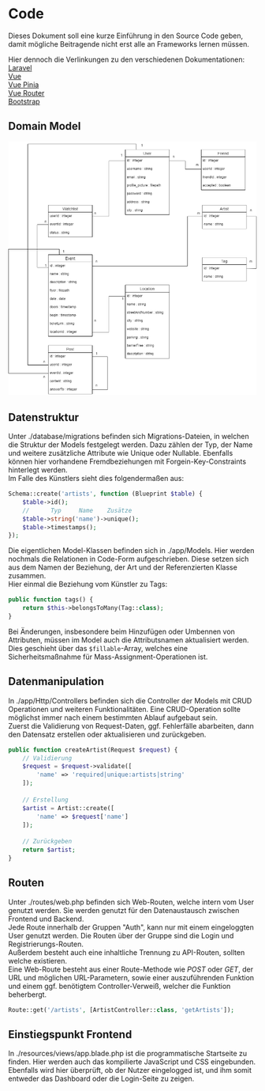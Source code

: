 # Code
Dieses Dokument soll eine kurze Einführung in den Source Code geben, damit mögliche Beitragende nicht erst alle an Frameworks lernen müssen.

Hier dennoch die Verlinkungen zu den verschiedenen Dokumentationen:<br>
[Laravel](https://laravel.com/docs/9.x)<br>
[Vue](https://vuejs.org/guide/introduction.html)<br>
[Vue Pinia](https://pinia.vuejs.org/core-concepts/)<br>
[Vue Router](https://router.vuejs.org/guide/)<br>
[Bootstrap](https://getbootstrap.com/docs/5.3/getting-started/introduction/)<br>

## Domain Model
![](./img/domainmodel.png)

## Datenstruktur
Unter ./database/migrations befinden sich Migrations-Dateien, in welchen die Struktur der Models festgelegt werden. Dazu zählen der Typ, der Name und weitere zusätzliche Attribute wie Unique oder Nullable. Ebenfalls können hier vorhandene Fremdbeziehungen mit Forgein-Key-Constraints hinterlegt werden.<br>
Im Falle des Künstlers sieht dies folgendermaßen aus:
````php
Schema::create('artists', function (Blueprint $table) {
    $table->id();
    //      Typ     Name    Zusätze
    $table->string('name')->unique();
    $table->timestamps();
});
````

Die eigentlichen Model-Klassen befinden sich in ./app/Models. Hier werden nochmals die Relationen in Code-Form aufgeschrieben. Diese setzen sich aus dem Namen der Beziehung, der Art und der Referenzierten Klasse zusammen.<br>
Hier einmal die Beziehung vom Künstler zu Tags:
````php
public function tags() {
    return $this->belongsToMany(Tag::class);
}
````

Bei Änderungen, insbesondere beim Hinzufügen oder Umbennen von Attributen, müssen im Model auch die Attributsnamen aktualisiert werden. Dies geschieht über das ``$fillable``-Array, welches eine Sicherheitsmaßnahme für Mass-Assignment-Operationen ist.

## Datenmanipulation
In ./app/Http/Controllers befinden sich die Controller der Models mit CRUD Operationen und weiteren Funktionalitäten. Eine CRUD-Operation sollte möglichst immer nach einem bestimmten Ablauf aufgebaut sein. <br>
Zuerst die Validierung von Request-Daten, ggf. Fehlerfälle abarbeiten, dann den Datensatz erstellen oder aktualisieren und zurückgeben.<br>
````php
public function createArtist(Request $request) {
    // Validierung
    $request = $request->validate([
        'name' => 'required|unique:artists|string'
    ]);

    // Erstellung
    $artist = Artist::create([
        'name' => $request['name']
    ]);

    // Zurückgeben
    return $artist;
}
````

## Routen
Unter ./routes/web.php befinden sich Web-Routen, welche intern vom User genutzt werden. Sie werden genutzt für den Datenaustausch zwischen Frontend und Backend.<br>
Jede Route innerhalb der Gruppen "Auth", kann nur mit einem eingeloggten User genutzt werden. Die Routen über der Gruppe sind die Login und Registrierungs-Routen.<br>
Außerdem besteht auch eine inhaltliche Trennung zu API-Routen, sollten welche existieren.<br>
Eine Web-Route besteht aus einer Route-Methode wie *POST* oder *GET*, der URL und möglichen URL-Parametern, sowie einer auszuführenden Funktion und einem ggf. benötigtem Controller-Verweiß, welcher die Funktion beherbergt.
````php
Route::get('/artists', [ArtistController::class, 'getArtists']);
````

## Einstiegspunkt Frontend
In ./resources/views/app.blade.php ist die programmatische Startseite zu finden. Hier werden auch das kompilierte JavaScript und CSS eingebunden.<br>
Ebenfalls wird hier überprüft, ob der Nutzer eingelogged ist, und ihm somit entweder das Dashboard oder die Login-Seite zu zeigen.<br>


